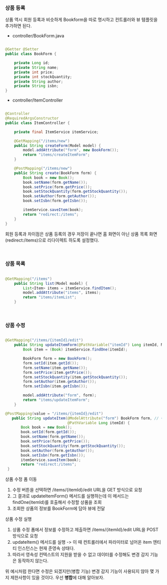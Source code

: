 ### 상품 등록

상품 역시 회원 등록과 비슷하게 Bookform을 따로 명시하고 컨트롤러와 뷰 템플릿을 추가하면 된다.

* controller/BookForm.java

```java

@Getter @Setter
public class BookForm {

    private Long id;
    private String name;
    private int price;
    private int stockQuantity;
    private String author;
    private String isbn;
}

```

* controller/ItemController

```java

@Controller
@RequiredArgsConstructor
public class ItemController {

    private final ItemService itemService;

    @GetMapping("/items/new")
    public String createForm(Model model) {
        model.addAttribute("form", new BookForm());
        return "items/createItemForm";
    }

    @PostMapping("/items/new")
    public String create(BookForm form) {
        Book book = new Book();
        book.setName(form.getName());
        book.setPrice(form.getPrice());
        book.setStockQuantity(form.getStockQuantity());
        book.setAuthor(form.getAuthor());
        book.setIsbn(form.getIsbn());

        itemService.saveItem(book);
        return "redirect:/items";
    }
}

```

회원 등록과 차이점은 상품 등록의 경우 저장이 끝나면 홈 화면이 아닌 상품 목록 화면(redirect:/items)으로 리다이렉트 하도록 설정했다.

<br/>


### 상품 목록

```java

@GetMapping("/items")
    public String list(Model model) {
        List<Item> items = itemService.findItem();
        model.addAttribute("items", items);
        return "items/itemList";
    }

```


<br/>


### 상품 수정

```java

@GetMapping("/items/{itemId}/edit")
    public String updateItemForm(@PathVariable("itemId") Long itemId, Model model) {
        Book item = (Book) itemService.findOne(itemId);

        BookForm form = new BookForm();
        form.setId(item.getId());
        form.setName(item.getName());
        form.setPrice(item.getPrice());
        form.setStockQuantity(item.getStockQuantity());
        form.setAuthor(item.getAuthor());
        form.setIsbn(item.getIsbn());

        model.addAttribute("form", form);
        return "items/updateItemForm";
    }

@PostMapping(value = "/items/{itemId}/edit")
   public String updateItem(@ModelAttribute("form") BookForm form, // 여기서의 ModelAttribute는 updateItemForm.html에서 넘어온 form값과 동일한이름
                            @PathVariable Long itemId) {
       Book book = new Book();
       book.setId(form.getId());
       book.setName(form.getName());
       book.setPrice(form.getPrice());
       book.setStockQuantity(form.getStockQuantity());
       book.setAuthor(form.getAuthor());
       book.setIsbn(form.getIsbn());
       itemService.saveItem(book);
       return "redirect:/items";
 }

```

상품 수정 폼 이동

1. 수정 버튼을 선택하면 /items/{itemId}/edit URL을 GET 방식으로 요청
2. 그 결과로 updateItemForm() 메서드를 실행하는데 이 메서드는 findOne(itemId)를 호출해서 수정할 상품을 조회
3. 조회한 상품의 정보를 BookForm에 담아 뷰에 전달

상품 수정 실행

1. 상품 수정 폼에서 정보를 수정하고 제출하면 /items/{itemId}/edit URL을 POST 방식으로 요청
2. updateItem() 메서드를 실행 -> 이 때 컨트롤러에서 파라미터로 넘어온 item 엔티티 인스턴스는 현재 준영속 상태다. 
3. 따라서 영속성 컨텍스트의 지원을 받을 수 없고 데이터를 수정해도 변경 감지 기능은 동작하지 않는다.


위 예시처럼 한다면 수정은 되겠지만(병합 기능) 변경 감지 기능이 사용되지 않아 몇 가지 제한사항이 있을 것이다. 우선 **병합**에 대해 알아보자.


